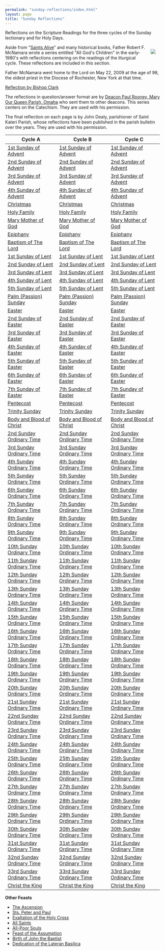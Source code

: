 ```yaml
---
permalink: "sunday-reflections/index.html"
layout: page
title: "Sunday Reflections"
---
```


Reflections on the Scripture Readings for the three cycles of the Sunday lectionary and for Holy Days.

<img src="/assets/images/FrMcNamara.png" style="float: right; margin: 1em">

Aside from "[Saints Alive][]" and many historical books, Father Robert F. McNamara wrote a series entitled "All God's Children" in the early-1980's with reflections centering on the readings of the liturgical cycle. These reflections are included in this section.

Father McNamara went home to the Lord on May 22, 2009 at the age of 98, the oldest priest in the Diocese of Rochester, New York at that time.

[Reflection by Bishop Clark][]

The reflections in question/answer format are by [Deacon Paul Rooney, Mary Our Queen Parish, Omaha][] who sent them to other deacons. This series centers on the Catechism. They are used with his permission.

[Saints Alive]: /saints-alive
[Reflection by Bishop Clark]: https://web.archive.org/web/20221210040254/https://catholiccourier.com/articles/remembering-missing-father-robert-mcnamara/
[Deacon Paul Rooney, Mary Our Queen Parish, Omaha]: https://web.archive.org/web/20170908174022/http://www.angelfire.com:80/ne/DeaconPaul/

The final reflection on each page is by John Dealy, parishioner of Saint Kateri Parish, whose reflections have been published in the parish bulletin over the years. They are used with his permission.

 | Cycle A                                                                       | Cycle B                                                                       | Cycle C                                                                       |
|-------------------------------------------------------------------------------|-------------------------------------------------------------------------------|-------------------------------------------------------------------------------|
| [1st Sunday of Advent](/sunday-reflections/1st-sunday-of-advent-a/)           | [1st Sunday of Advent](/sunday-reflections/1st-sunday-of-advent-b/)           | [1st Sunday of Advent](/sunday-reflections/1st-sunday-of-advent-c/)           |
| [2nd Sunday of Advent](/sunday-reflections/2nd-sunday-of-advent-a/)           | [2nd Sunday of Advent](/sunday-reflections/2nd-sunday-of-advent-b/)           | [2nd Sunday of Advent](/sunday-reflections/2nd-sunday-of-advent-c/)           |
| [3rd Sunday of Advent](/sunday-reflections/3rd-sunday-of-advent-a/)           | [3rd Sunday of Advent](/sunday-reflections/3rd-sunday-of-advent-b/)           | [3rd Sunday of Advent](/sunday-reflections/3rd-sunday-of-advent-c/)           |
| [4th Sunday of Advent](/sunday-reflections/4th-sunday-of-advent-a/)           | [4th Sunday of Advent](/sunday-reflections/4th-sunday-of-advent-b/)           | [4th Sunday of Advent](/sunday-reflections/4th-sunday-of-advent-c/)           |
| [Christmas](/sunday-reflections/christmas-a/)                                 | [Christmas](/sunday-reflections/christmas-b/)                                 | [Christmas](/sunday-reflections/christmas-c/)                                 |
| [Holy Family](/sunday-reflections/holy-family-a/)                             | [Holy Family](/sunday-reflections/holy-family-b/)                             | [Holy Family](/sunday-reflections/holy-family-c/)                             |
| [Mary Mother of God](/sunday-reflections/mary-mother-of-god-a/)               | [Mary Mother of God](/sunday-reflections/mary-mother-of-god-b/)               | [Mary Mother of God](/sunday-reflections/mary-mother-of-god-c/)               |
| [Epiphany](/sunday-reflections/epiphany-a/)                                   | [Epiphany](/sunday-reflections/epiphany-b/)                                   | [Epiphany](/sunday-reflections/epiphany-c/)                                   |
| [Baptism of The Lord](/sunday-reflections/baptism-of-the-lord-a/)             | [Baptism of The Lord](/sunday-reflections/baptism-of-the-lord-b/)             | [Baptism of The Lord](/sunday-reflections/baptism-of-the-lord-c/)             |
| [1st Sunday of Lent](/sunday-reflections/1st-sunday-of-lent-a/)               | [1st Sunday of Lent](/sunday-reflections/1st-sunday-of-lent-b/)               | [1st Sunday of Lent](/sunday-reflections/1st-sunday-of-lent-c/)               |
| [2nd Sunday of Lent](/sunday-reflections/2nd-sunday-of-lent-a/)               | [2nd Sunday of Lent](/sunday-reflections/2nd-sunday-of-lent-b/)               | [2nd Sunday of Lent](/sunday-reflections/2nd-sunday-of-lent-c/)               |
| [3rd Sunday of Lent](/sunday-reflections/3rd-sunday-of-lent-a/)               | [3rd Sunday of Lent](/sunday-reflections/3rd-sunday-of-lent-b/)               | [3rd Sunday of Lent](/sunday-reflections/3rd-sunday-of-lent-c/)               |
| [4th Sunday of Lent](/sunday-reflections/4th-sunday-of-lent-a/)               | [4th Sunday of Lent](/sunday-reflections/4th-sunday-of-lent-b/)               | [4th Sunday of Lent](/sunday-reflections/4th-sunday-of-lent-c/)               |
| [5th Sunday of Lent](/sunday-reflections/5th-sunday-of-lent-a/)               | [5th Sunday of Lent](/sunday-reflections/5th-sunday-of-lent-b/)               | [5th Sunday of Lent](/sunday-reflections/5th-sunday-of-lent-c/)               |
| [Palm (Passion) Sunday](/sunday-reflections/palm-passion-sunday-a/)           | [Palm (Passion) Sunday](/sunday-reflections/palm-passion-sunday-b/)           | [Palm (Passion) Sunday](/sunday-reflections/palm-passion-sunday-c/)           |
| [Easter](/sunday-reflections/easter-a/)                                       | [Easter](/sunday-reflections/easter-b/)                                       | [Easter](/sunday-reflections/easter-c/)                                       |
| [2nd Sunday of Easter](/sunday-reflections/2nd-sunday-of-easter-a/)           | [2nd Sunday of Easter](/sunday-reflections/2nd-sunday-of-easter-b/)           | [2nd Sunday of Easter](/sunday-reflections/2nd-sunday-of-easter-c/)           |
| [3rd Sunday of Easter](/sunday-reflections/3rd-sunday-of-easter-a/)           | [3rd Sunday of Easter](/sunday-reflections/3rd-sunday-of-easter-b/)           | [3rd Sunday of Easter](/sunday-reflections/3rd-sunday-of-easter-c/)           |
| [4th Sunday of Easter](/sunday-reflections/4th-sunday-of-easter-a/)           | [4th Sunday of Easter](/sunday-reflections/4th-sunday-of-easter-b/)           | [4th Sunday of Easter](/sunday-reflections/4th-sunday-of-easter-c/)           |
| [5th Sunday of Easter](/sunday-reflections/5th-sunday-of-easter-a/)           | [5th Sunday of Easter](/sunday-reflections/5th-sunday-of-easter-b/)           | [5th Sunday of Easter](/sunday-reflections/5th-sunday-of-easter-c/)           |
| [6th Sunday of Easter](/sunday-reflections/6th-sunday-of-easter-a/)           | [6th Sunday of Easter](/sunday-reflections/6th-sunday-of-easter-b/)           | [6th Sunday of Easter](/sunday-reflections/6th-sunday-of-easter-c/)           |
| [7th Sunday of Easter](/sunday-reflections/7th-sunday-of-easter-a/)           | [7th Sunday of Easter](/sunday-reflections/7th-sunday-of-easter-b/)           | [7th Sunday of Easter](/sunday-reflections/7th-sunday-of-easter-c/)           |
| [Pentecost](/sunday-reflections/pentecost-a/)                                 | [Pentecost](/sunday-reflections/pentecost-b/)                                 | [Pentecost](/sunday-reflections/pentecost-c/)                                 |
| [Trinity Sunday](/sunday-reflections/trinity-sunday-a/)                       | [Trinity Sunday](/sunday-reflections/trinity-sunday-b/)                       | [Trinity Sunday](/sunday-reflections/trinity-sunday-c/)                       |
| [Body and Blood of Christ](/sunday-reflections/body-and-blood-of-christ-a/)   | [Body and Blood of Christ](/sunday-reflections/body-and-blood-of-christ-b/)   | [Body and Blood of Christ](/sunday-reflections/body-and-blood-of-christ-c/)   |
| [2nd Sunday Ordinary Time](/sunday-reflections/2nd-sunday-ordinary-time-a/)   | [2nd Sunday Ordinary Time](/sunday-reflections/2nd-sunday-ordinary-time-b/)   | [2nd Sunday Ordinary Time](/sunday-reflections/2nd-sunday-ordinary-time-c/)   |
| [3rd Sunday Ordinary Time](/sunday-reflections/3rd-sunday-ordinary-time-a/)   | [3rd Sunday Ordinary Time](/sunday-reflections/3rd-sunday-ordinary-time-b/)   | [3rd Sunday Ordinary Time](/sunday-reflections/3rd-sunday-ordinary-time-c/)   |
| [4th Sunday Ordinary Time](/sunday-reflections/4th-sunday-ordinary-time-a/)   | [4th Sunday Ordinary Time](/sunday-reflections/4th-sunday-ordinary-time-b/)   | [4th Sunday Ordinary Time](/sunday-reflections/4th-sunday-ordinary-time-c/)   |
| [5th Sunday Ordinary Time](/sunday-reflections/5th-sunday-ordinary-time-a/)   | [5th Sunday Ordinary Time](/sunday-reflections/5th-sunday-ordinary-time-b/)   | [5th Sunday Ordinary Time](/sunday-reflections/5th-sunday-ordinary-time-c/)   |
| [6th Sunday Ordinary Time](/sunday-reflections/6th-sunday-ordinary-time-a/)   | [6th Sunday Ordinary Time](/sunday-reflections/6th-sunday-ordinary-time-b/)   | [6th Sunday Ordinary Time](/sunday-reflections/6th-sunday-ordinary-time-c/)   |
| [7th Sunday Ordinary Time](/sunday-reflections/7th-sunday-ordinary-time-a/)   | [7th Sunday Ordinary Time](/sunday-reflections/7th-sunday-ordinary-time-b/)   | [7th Sunday Ordinary Time](/sunday-reflections/7th-sunday-ordinary-time-c/)   |
| [8th Sunday Ordinary Time](/sunday-reflections/8th-sunday-ordinary-time-a/)   | [8th Sunday Ordinary Time](/sunday-reflections/8th-sunday-ordinary-time-b/)   | [8th Sunday Ordinary Time](/sunday-reflections/8th-sunday-ordinary-time-c/)   |
| [9th Sunday Ordinary Time](/sunday-reflections/9th-sunday-ordinary-time-a/)   | [9th Sunday Ordinary Time](/sunday-reflections/9th-sunday-ordinary-time-b/)   | [9th Sunday Ordinary Time](/sunday-reflections/9th-sunday-ordinary-time-c/)   |
| [10th Sunday Ordinary Time](/sunday-reflections/10th-sunday-ordinary-time-a/) | [10th Sunday Ordinary Time](/sunday-reflections/10th-sunday-ordinary-time-b/) | [10th Sunday Ordinary Time](/sunday-reflections/10th-sunday-ordinary-time-c/) |
| [11th Sunday Ordinary Time](/sunday-reflections/11th-sunday-ordinary-time-a/) | [11th Sunday Ordinary Time](/sunday-reflections/11th-sunday-ordinary-time-b/) | [11th Sunday Ordinary Time](/sunday-reflections/11th-sunday-ordinary-time-c/) |
| [12th Sunday Ordinary Time](/sunday-reflections/12th-sunday-ordinary-time-a/) | [12th Sunday Ordinary Time](/sunday-reflections/12th-sunday-ordinary-time-b/) | [12th Sunday Ordinary Time](/sunday-reflections/12th-sunday-ordinary-time-c/) |
| [13th Sunday Ordinary Time](/sunday-reflections/13th-sunday-ordinary-time-a/) | [13th Sunday Ordinary Time](/sunday-reflections/13th-sunday-ordinary-time-b/) | [13th Sunday Ordinary Time](/sunday-reflections/13th-sunday-ordinary-time-c/) |
| [14th Sunday Ordinary Time](/sunday-reflections/14th-sunday-ordinary-time-a/) | [14th Sunday Ordinary Time](/sunday-reflections/14th-sunday-ordinary-time-b/) | [14th Sunday Ordinary Time](/sunday-reflections/14th-sunday-ordinary-time-c/) |
| [15th Sunday Ordinary Time](/sunday-reflections/15th-sunday-ordinary-time-a/) | [15th Sunday Ordinary Time](/sunday-reflections/15th-sunday-ordinary-time-b/) | [15th Sunday Ordinary Time](/sunday-reflections/15th-sunday-ordinary-time-c/) |
| [16th Sunday Ordinary Time](/sunday-reflections/16th-sunday-ordinary-time-a/) | [16th Sunday Ordinary Time](/sunday-reflections/16th-sunday-ordinary-time-b/) | [16th Sunday Ordinary Time](/sunday-reflections/16th-sunday-ordinary-time-c/) |
| [17th Sunday Ordinary Time](/sunday-reflections/17th-sunday-ordinary-time-a/) | [17th Sunday Ordinary Time](/sunday-reflections/17th-sunday-ordinary-time-b/) | [17th Sunday Ordinary Time](/sunday-reflections/17th-sunday-ordinary-time-c/) |
| [18th Sunday Ordinary Time](/sunday-reflections/18th-sunday-ordinary-time-a/) | [18th Sunday Ordinary Time](/sunday-reflections/18th-sunday-ordinary-time-b/) | [18th Sunday Ordinary Time](/sunday-reflections/18th-sunday-ordinary-time-c/) |
| [19th Sunday Ordinary Time](/sunday-reflections/19th-sunday-ordinary-time-a/) | [19th Sunday Ordinary Time](/sunday-reflections/19th-sunday-ordinary-time-b/) | [19th Sunday Ordinary Time](/sunday-reflections/19th-sunday-ordinary-time-c/) |
| [20th Sunday Ordinary Time](/sunday-reflections/20th-sunday-ordinary-time-a/) | [20th Sunday Ordinary Time](/sunday-reflections/20th-sunday-ordinary-time-b/) | [20th Sunday Ordinary Time](/sunday-reflections/20th-sunday-ordinary-time-c/) |
| [21st Sunday Ordinary Time](/sunday-reflections/21st-sunday-ordinary-time-a/) | [21st Sunday Ordinary Time](/sunday-reflections/21st-sunday-ordinary-time-b/) | [21st Sunday Ordinary Time](/sunday-reflections/21st-sunday-ordinary-time-c/) |
| [22nd Sunday Ordinary Time](/sunday-reflections/22nd-sunday-ordinary-time-a/) | [22nd Sunday Ordinary Time](/sunday-reflections/22nd-sunday-ordinary-time-b/) | [22nd Sunday Ordinary Time](/sunday-reflections/22nd-sunday-ordinary-time-c/) |
| [23rd Sunday Ordinary Time](/sunday-reflections/23rd-sunday-ordinary-time-a/) | [23rd Sunday Ordinary Time](/sunday-reflections/23rd-sunday-ordinary-time-b/) | [23rd Sunday Ordinary Time](/sunday-reflections/23rd-sunday-ordinary-time-c/) |
| [24th Sunday Ordinary Time](/sunday-reflections/24th-sunday-ordinary-time-a/) | [24th Sunday Ordinary Time](/sunday-reflections/24th-sunday-ordinary-time-b/) | [24th Sunday Ordinary Time](/sunday-reflections/24th-sunday-ordinary-time-c/) |
| [25th Sunday Ordinary Time](/sunday-reflections/25th-sunday-ordinary-time-a/) | [25th Sunday Ordinary Time](/sunday-reflections/25th-sunday-ordinary-time-b/) | [25th Sunday Ordinary Time](/sunday-reflections/25th-sunday-ordinary-time-c/) |
| [26th Sunday Ordinary Time](/sunday-reflections/26th-sunday-ordinary-time-a/) | [26th Sunday Ordinary Time](/sunday-reflections/26th-sunday-ordinary-time-b/) | [26th Sunday Ordinary Time](/sunday-reflections/26th-sunday-ordinary-time-c/) |
| [27th Sunday Ordinary Time](/sunday-reflections/27th-sunday-ordinary-time-a/) | [27th Sunday Ordinary Time](/sunday-reflections/27th-sunday-ordinary-time-b/) | [27th Sunday Ordinary Time](/sunday-reflections/27th-sunday-ordinary-time-c/) |
| [28th Sunday Ordinary Time](/sunday-reflections/28th-sunday-ordinary-time-a/) | [28th Sunday Ordinary Time](/sunday-reflections/28th-sunday-ordinary-time-b/) | [28th Sunday Ordinary Time](/sunday-reflections/28th-sunday-ordinary-time-c/) |
| [29th Sunday Ordinary Time](/sunday-reflections/29th-sunday-ordinary-time-a/) | [29th Sunday Ordinary Time](/sunday-reflections/29th-sunday-ordinary-time-b/) | [29th Sunday Ordinary Time](/sunday-reflections/29th-sunday-ordinary-time-c/) |
| [30th Sunday Ordinary Time](/sunday-reflections/30th-sunday-ordinary-time-a/) | [30th Sunday Ordinary Time](/sunday-reflections/30th-sunday-ordinary-time-b/) | [30th Sunday Ordinary Time](/sunday-reflections/30th-sunday-ordinary-time-c/) |
| [31st Sunday Ordinary Time](/sunday-reflections/31st-sunday-ordinary-time-a/) | [31st Sunday Ordinary Time](/sunday-reflections/31st-sunday-ordinary-time-b/) | [31st Sunday Ordinary Time](/sunday-reflections/31st-sunday-ordinary-time-c/) |
| [32nd Sunday Ordinary Time](/sunday-reflections/32nd-sunday-ordinary-time-a/) | [32nd Sunday Ordinary Time](/sunday-reflections/32nd-sunday-ordinary-time-b/) | [32nd Sunday Ordinary Time](/sunday-reflections/32nd-sunday-ordinary-time-c/) |
| [33rd Sunday Ordinary Time](/sunday-reflections/33rd-sunday-ordinary-time-a/) | [33rd Sunday Ordinary Time](/sunday-reflections/33rd-sunday-ordinary-time-b/) | [33rd Sunday Ordinary Time](/sunday-reflections/33rd-sunday-ordinary-time-c/) |
| [Christ the King](/sunday-reflections/christ-the-king-a/)                     | [Christ the King](/sunday-reflections/christ-the-king-b/)                     | [Christ the King](/sunday-reflections/christ-the-king-c/)                     |

 
**Other Feasts**

- [The Ascension](/sunday-reflections/the-ascension/)
- [Sts. Peter and Paul](/sunday-reflections/sts-peter-and-paul/)
- [Exaltation of the Holy Cross](/sunday-reflections/exaltation-of-the-holy-cross/)
- [All Saints](/sunday-reflections/all-saints/)
- [All-Poor Souls](/sunday-reflections/all-poor-souls/)
- [Feast of the Assumption](/sunday-reflections/feast-of-the-assumption/)
- [Birth of John the Baptist](/sunday-reflections/birth-of-john-the-baptist/)
- [Dedication of the Lateran Basilica](/sunday-reflections/dedication-of-the-lateran-basilica/)
